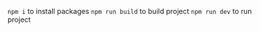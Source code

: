 <code>npm i</code> to install packages
<code>npm run build</code> to build project
<code>npm run dev</code> to run project